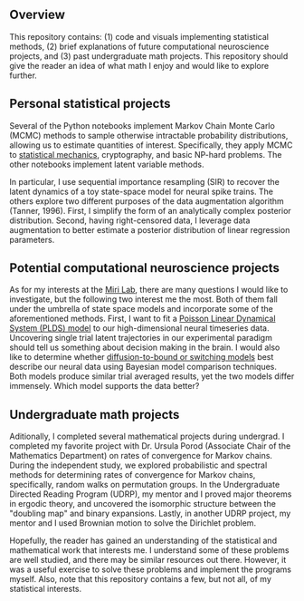 ## Overview

This repository contains: (1) code and visuals implementing statistical methods, (2) brief explanations of future computational neuroscience projects, and (3) past undergraduate math projects. This repository should give the reader an idea of what math I enjoy and would like to explore further. 

## Personal statistical projects

Several of the Python notebooks implement Markov Chain Monte Carlo (MCMC) methods to sample otherwise intractable probability distributions, allowing us to estimate quantities of interest. Specifically, they apply MCMC to [statistical mechanics](ising_model_mcmc/README.md), cryptography, and basic NP-hard problems. The other notebooks implement latent variable methods. 

In particular, I use sequential importance resampling (SIR) to recover the latent dynamics of a toy state-space model for neural spike trains. The others explore two different purposes of the data augmentation algorithm (Tanner, 1996). First, I simplify the form of an analytically complex posterior distribution. Second, having right-censored data, I leverage data augmentation to better estimate a posterior distribution of linear regression parameters. 

## Potential computational neuroscience projects

As for my interests at the [Miri Lab](https://www.mirilab.org), there are many questions I would like to investigate, but the following two interest me the most. Both of them fall under the umbrella of state space models and incorporate some of the aforementioned methods. First, I want to fit a [Poisson Linear Dynamical System (PLDS) model](https://papers.nips.cc/paper_files/paper/2011/file/7143d7fbadfa4693b9eec507d9d37443-Paper.pdf) to our high-dimensional neural timeseries data. Uncovering single trial latent trajectories in our experimental paradigm should tell us something about decision making in the brain. I would also like to determine whether [diffusion-to-bound or switching models](https://www.cambridge.org/core/books/abs/advanced-state-space-methods-for-neural-and-clinical-data/estimating-state-and-parameters-in-state-space-models-of-spike-trains/FAB8634C2790F3461E3E86BB632EAE6F) best describe our neural data using Bayesian model comparison techniques. Both models produce similar trial averaged results, yet the two models differ immensely. Which model supports the data better?

## Undergraduate math projects

Aditionally, I completed several mathematical projects during undergrad. I completed my favorite project with Dr. Ursula Porod (Associate Chair of the Mathematics Department) on rates of convergence for Markov chains. During the independent study, we explored probabilistic and spectral methods for determining rates of convergence for Markov chains, specifically, random walks on permutation groups. In the Undergraduate Directed Reading Program (UDRP), my mentor and I proved major theorems in ergodic theory, and uncovered the isomorphic structure between the "doubling map" and binary expansions. Lastly, in another UDRP project, my mentor and I used Brownian motion to solve the Dirichlet problem.

Hopefully, the reader has gained an understanding of the statistical and mathematical work that interests me. I understand some of these problems are well studied, and there may be similar resources out there. However, it was a useful exercise to solve these problems and implement the programs myself. Also, note that this repository contains a few, but not all, of my statistical interests. 
